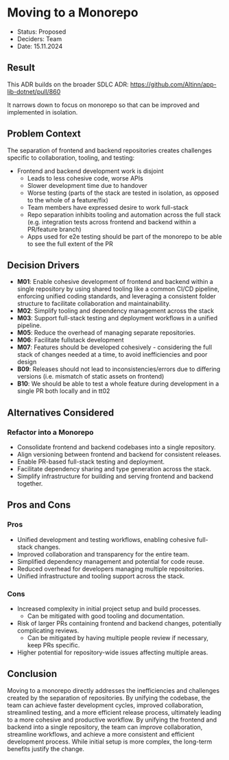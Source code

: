 # Moving to a Monorepo

- Status: Proposed
- Deciders: Team
- Date: 15.11.2024

## Result

This ADR builds on the broader SDLC ADR: https://github.com/Altinn/app-lib-dotnet/pull/860

It narrows down to focus on monorepo so that can be improved and implemented in isolation.

## Problem Context

The separation of frontend and backend repositories creates challenges specific to collaboration, tooling, and testing:

-   Frontend and backend development work is disjoint
    -   Leads to less cohesive code, worse APIs
    -   Slower development time due to handover
    -   Worse testing (parts of the stack are tested in isolation, as opposed to the whole of a feature/fix)
    -   Team members have expressed desire to work full-stack
    -   Repo separation inhibits tooling and automation across the full stack (e.g. integration tests across frontend and backend within a PR/feature branch)
    -   Apps used for e2e testing should be part of the monorepo to be able to see the full extent of the PR

## Decision Drivers

- **M01**: Enable cohesive development of frontend and backend within a single repository by using shared tooling like a common CI/CD pipeline, enforcing unified coding standards, and leveraging a consistent folder structure to facilitate collaboration and maintainability.
- **M02**: Simplify tooling and dependency management across the stack
- **M03**: Support full-stack testing and deployment workflows in a unified pipeline.
- **M05**: Reduce the overhead of managing separate repositories.
- **M06**: Facilitate fullstack development
- **M07**: Features should be developed cohesively - considering the full stack of changes needed at a time, to avoid inefficiencies and poor design
- **B09**: Releases should not lead to inconsistencies/errors due to differing versions (i.e. mismatch of static assets on frontend)
- **B10**: We should be able to test a whole feature during development in a single PR both locally and in tt02

## Alternatives Considered

### Refactor into a Monorepo

- Consolidate frontend and backend codebases into a single repository.
- Align versioning between frontend and backend for consistent releases.
- Enable PR-based full-stack testing and deployment.
- Facilitate dependency sharing and type generation across the stack.
- Simplify infrastructure for building and serving frontend and backend together.

## Pros and Cons

### Pros

- Unified development and testing workflows, enabling cohesive full-stack changes.
- Improved collaboration and transparency for the entire team.
- Simplified dependency management and potential for code reuse.
- Reduced overhead for developers managing multiple repositories.
- Unified infrastructure and tooling support across the stack.

### Cons

- Increased complexity in initial project setup and build processes.
  - Can be mitigated with good tooling and documentation.
- Risk of larger PRs containing frontend and backend changes, potentially complicating reviews.
  - Can be mitigated by having multiple people review if necessary, keep PRs specific.
- Higher potential for repository-wide issues affecting multiple areas.

## Conclusion

Moving to a monorepo directly addresses the inefficiencies and challenges created by the separation of repositories. By unifying the codebase, the team can achieve faster development cycles, improved collaboration, streamlined testing, and a more efficient release process, ultimately leading to a more cohesive and productive workflow. By unifying the frontend and backend into a single repository, the team can improve collaboration, streamline workflows, and achieve a more consistent and efficient development process. While initial setup is more complex, the long-term benefits justify the change.
